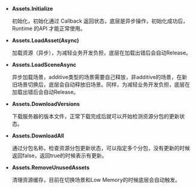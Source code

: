 - **Assets.Initialize** 

  初始化，初始化通过 Callback 返回状态，底层是异步操作，初始化成功后，Runtime 的API 才能正常使用。

- **Assets.LoadAsset(Async)**

  加载资源（异步），为减轻业务开发负担，底层在加载出错后会自动Release。

- **Assets.LoadSceneAsync**

  异步加载场景，additive类型的场景需要自己释放，非additive的场景，在新旧场景切换后，底层会自动释放旧场景。同样，为减轻业务开发负担，底层在加载出错后会自动Release。

- **Assets.DownloadVersions**

  下载服务器的版本文件，正常下载完成后就可以开始检测资源分包的更新状态。

- **Assets.DownloadAll**

  通过分包名称，检查资源分包更新状态，可以指定多个分包，没有更新的时候返回false，返回true的时候表示有更新。

- **Assets.RemoveUnusedAssets**

  清理资源缓存，目前在切换场景和Low Memory的时候底层会自动触发。